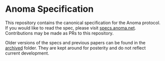 # Anoma Specification

This repository contains the canonical specification for the Anoma protocol. If you would like to read the spec, please visit [specs.anoma.net](https://specs.anoma.net). Contributions may be made as PRs to this repository.

Older versions of the specs and previous papers can be found in the [archived](./archived) folder. They are kept around for posterity and do not reflect current development.
